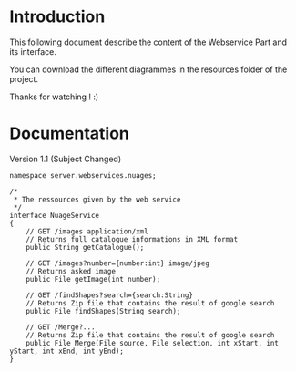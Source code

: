 # Introduction #

This following document describe the content of the Webservice Part and its
interface.

You can download the different diagrammes in the resources folder of the project.

Thanks for watching ! :)


# Documentation #

Version 1.1 (Subject Changed)

```
namespace server.webservices.nuages;

/*
 * The ressources given by the web service
 */ 
interface NuageService
{
	// GET /images application/xml
	// Returns full catalogue informations in XML format
	public String getCatalogue();

	// GET /images?number={number:int} image/jpeg
	// Returns asked image
	public File getImage(int number);

	// GET /findShapes?search={search:String}
	// Returns Zip file that contains the result of google search
	public File findShapes(String search);

	// GET /Merge?...
	// Returns Zip file that contains the result of google search
	public File Merge(File source, File selection, int xStart, int yStart, int xEnd, int yEnd);
}
```